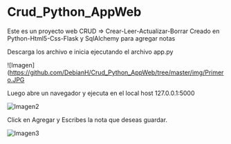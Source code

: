 # Crud_Python_AppWeb
Este es un proyecto web CRUD => Crear-Leer-Actualizar-Borrar 
Creado en Python-Html5-Css-Flask y SqlAlchemy para agregar notas

Descarga los archivo e inicia ejecutando el archivo app.py

![Imagen](https://github.com/DebianH/Crud_Python_AppWeb/tree/master/img/Primero.JPG

Luego abre un navegador y ejecuta en el local host 127.0.0.1:5000

![Imagen2](https://github.com/DebianH/Crud_Python_AppWeb/tree/master/img/Inicio.JPG)

Click en Agregar y Escribes la nota que deseas guardar.

![Imagen3](https://github.com/DebianH/Crud_Python_AppWeb/tree/master/img/Primero.JPG)




